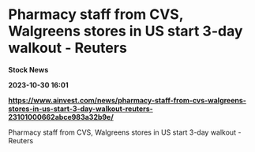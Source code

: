 # Pharmacy staff from CVS, Walgreens stores in US start 3-day walkout - Reuters
**Stock News**

**2023-10-30 16:01**

**https://www.ainvest.com/news/pharmacy-staff-from-cvs-walgreens-stores-in-us-start-3-day-walkout-reuters-23101000662abce983a32b9e/**

Pharmacy staff from CVS, Walgreens stores in US start 3-day walkout - Reuters